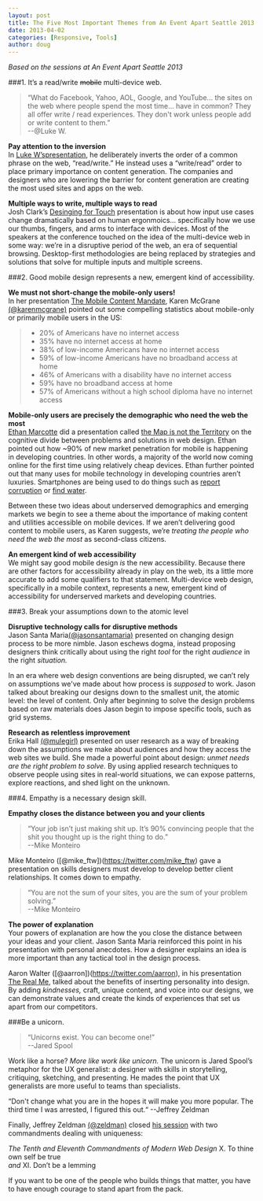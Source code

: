 ```yaml
---
layout: post
title: The Five Most Important Themes from An Event Apart Seattle 2013
date: 2013-04-02
categories: [Responsive, Tools]
author: doug
---
```

*Based on the sessions at An Event Apart Seattle 2013*  

<!-- more -->

###1. It’s a read/write <del>mobile</del> multi-device web.  

> “What do Facebook, Yahoo, AOL, Google, and YouTube… the sites on the web where people spend the most time… have in common? They all offer write / read experiences. They don't work unless people add or write content to them.”  
>--@Luke W. 

**Pay attention to the inversion**  
In [Luke W’spresentation](http://responsive.ly/2013/04/session-notes-for-luke-ws-its-a-read-write-web-mobile-web-at-an-event-apart-seattle/), he deliberately inverts the order of a common phrase on the web, “read/write.” He instead uses a “write/read” order to place primary importance on content generation. The companies and designers who are lowering the barrier for content generation are creating the most used sites and apps on the web. 

**Multiple ways to write, multiple ways to read**  
Josh Clark’s [Desinging for Touch](http://responsive.ly/2013/04/session-notes-for-josh-clarks-designing-for-touch-at-an-event-apart-seattle/) presentation is about how input use cases change dramatically based on human ergonmoics… specifically how we use our thumbs, fingers, and arms to interface with devices. Most of the speakers at the conference touched on the idea of the multi-device web in some way: we’re in a disruptive period of the web, an era of sequential browsing. Desktop-first methodologies are being replaced by strategies and solutions that solve for multiple inputs and multiple screens. 

###2. Good mobile design represents a new, emergent kind of accessibility.  

**We must not short-change the mobile-only users!**  
In her presentation [The Mobile Content Mandate](http://responsive.ly/2013/04/session-notes-for-karen_mcgranes_the_mobile_content_mandate/), Karen McGrane [(@karenmcgrane)](https://twitter.com/karenmcgrane) pointed out some compelling statistics about mobile-only or primarily mobile users in the US:  
>- 20% of Americans have no internet access  
>- 35% have no internet access at home  
>- 38% of low-income Americans have no internet access  
>- 59% of low-income Americans have no broadband access at home  
>- 46% of Americans with a disability have no internet access  
>- 59% have no broadband access at home  
>- 57% of Americans without a high school diploma have no internet  access  

**Mobile-only users are precisely the demographic who need the web the most**  
[Ethan Marcotte](https://twitter.com/beep) did a presentation called [the Map is not the Territory](http://responsive.ly/2013/04/session-notes-for-ethan_marcottes_the_map_is_not_the_territory_at_an_event_apart_seattle/) on the cognitive divide between problems and solutions in web design. Ethan pointed out how ~90% of new market penetration for mobile is happening in developing countries. In other words, a majority of the world now coming online for the first time using relatively cheap devices. Ethan further pointed out that many uses for mobile technology in developing countries aren’t luxuries. Smartphones are being used to do things such as [report corruption](http://www.hatari.co.ke/) or [find water](http://mmaji.wordpress.com/). 

Between these two ideas about underserved demographics and emerging markets we begin to see a theme about the importance of making content and utilities accessible on mobile devices. If we aren’t delivering good content to mobile users, as Karen suggests, we’re *treating the people who need the web the most* as second-class citizens. 

**An emergent kind of web accessibility**  
We might say good mobile design *is* the new accessibility. Because there are other factors for accessibility already in play on the web, its a little more accurate to add some qualifiers to that statement. Multi-device web design, specifically in a mobile context, represents a new, emergent kind of accessibility for underserved markets and developing countries. 

###3. Break your assumptions down to the atomic level  

**Disruptive technology calls for disruptive methods**  
Jason Santa Maria[(@jasonsantamaria)](https://twitter.com/jasonsantamaria) presented on changing design process to be more nimble. Jason eschews dogma, instead proposing designers think critically about using the right *tool* for the right *audience* in the right *situation.* 

In an era where web design conventions are being disrupted, we can’t rely on assumptions we've made about how process is *supposed* to work. Jason talked about breaking our designs down to the smallest unit, the atomic level: the level of content. Only after beginning to solve the design problems based on raw materials does Jason begin to impose specific tools, such as grid systems. 

**Research as relentless improvement**  
Erika Hall [(@mulegirl)](http://responsive.ly/2013/04/session-notes-for_erika_halls_just_enough_research/) presented on user research as a way of breaking down the assumptions we make about audiences and how they access the web sites we build. She made a powerful point about design: *unmet needs are the right problem to solve.* By using applied research techniques to observe people using sites in real-world situations, we can expose patterns, explore reactions, and shed light on the unknown. 

###4. Empathy is a necessary design skill.  

**Empathy closes the distance between you and your clients**  
>  “Your job isn’t just making shit up. It’s 90% convincing people that the shit you thought up is the right thing to do.”   
>  --Mike Monteiro  

Mike Monteiro ([@mike_ftw])(https://twitter.com/mike_ftw) gave a presentation on skills designers must develop to develop better client relationships. It comes down to empathy.  

> “You are not the sum of your sites, you are the sum of your problem solving.”   
> --Mike Monteiro  

**The power of explanation**  
Your powers of explanation are how the you close the distance between your ideas and your client. Jason Santa Maria reinforced this point in his presentation with personal anecdotes. How a designer explains an idea is more important than any tactical tool in the design process.

Aaron Walter ([@aarron])(https://twitter.com/aarron), in his presentation [The Real Me](http://responsive.ly/2013/04/session-notes-for_aaron_walters_the_real_me/), talked about the benefits of inserting personality into design. By adding *kindnesses,*  craft, unique content, and voice into our designs, we can demonstrate values and create the kinds of experiences that set us apart from our competitors.  

###Be a unicorn.  
> “Unicorns exist. You can become one!”  
> --Jared Spool  

Work like a horse? *More like work like unicorn.* The unicorn is Jared Spool’s metaphor for the UX generalist: a designer with skills in storytelling, critiquing, sketching, and presenting. He mades the point that UX generalists are more useful to teams than specialists.

“Don't change what you are in the hopes it will make you more popular. The third time I was arrested, I figured this out.“ --Jeffrey Zeldman

Finally, Jeffrey Zeldman [(@zeldman)](https://twitter.com/zeldman) closed [his session](http://responsive.ly/2013/04/session-notes-for-zeldmans-ten-commandments-of-web-design/) with two commandments dealing with uniqueness:

*The Tenth and Eleventh Commandments of Modern Web Design*
X. To thine own self be true  
*and*
XI. Don’t be a lemming

If you want to be one of the people who builds things that matter, you have to have enough courage to stand apart from the pack.